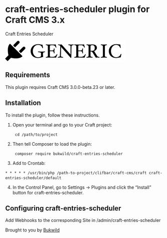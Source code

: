 # craft-entries-scheduler plugin for Craft CMS 3.x

Craft Entries Scheduler

![Screenshot](resources/img/plugin-logo.png)

## Requirements

This plugin requires Craft CMS 3.0.0-beta.23 or later.

## Installation

To install the plugin, follow these instructions.

1. Open your terminal and go to your Craft project:

        cd /path/to/project

2. Then tell Composer to load the plugin:

        composer require bukwild/craft-entries-scheduler

3. Add to Crontab:

```
* * * * * /usr/bin/php /path-to-project/clifbar/craft-cms/craft craft-entries-scheduler/default
```

4. In the Control Panel, go to Settings → Plugins and click the “Install” button for craft-entries-scheduler.

## Configuring craft-entries-scheduler

Add Webhooks to the corresponding Site in /admin/craft-entries-scheduler

Brought to you by [Bukwild](https://bukwild.com)
